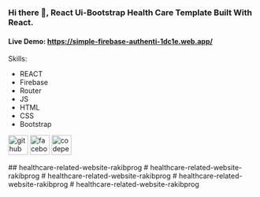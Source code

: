 ### Hi there 👋, React Ui-Bootstrap Health Care Template Built With React.
#### Live Demo: https://simple-firebase-authenti-1dc1e.web.app/

Skills: 
* REACT 
* Firebase 
* Router
* JS
* HTML 
* CSS
* Bootstrap

[<img src='https://cdn.jsdelivr.net/npm/simple-icons@3.0.1/icons/github.svg' alt='github' height='40'>](https://github.com/https://github.com/rakibprog)  [<img src='https://cdn.jsdelivr.net/npm/simple-icons@3.0.1/icons/facebook.svg' alt='facebook' height='40'>](https://www.facebook.com/https://www.facebook.com/rockyprogrammer/)  [<img src='https://cdn.jsdelivr.net/npm/simple-icons@3.0.1/icons/codepen.svg' alt='codepen' height='40'>](https://codepen.io/#)  

##   h e a l t h c a r e - r e l a t e d - w e b s i t e - r a k i b p r o g 
 
 #   h e a l t h c a r e - r e l a t e d - w e b s i t e - r a k i b p r o g 
 
 #   h e a l t h c a r e - r e l a t e d - w e b s i t e - r a k i b p r o g 
 
 #   h e a l t h c a r e - r e l a t e d - w e b s i t e - r a k i b p r o g 
 
 #   h e a l t h c a r e - r e l a t e d - w e b s i t e - r a k i b p r o g 
 
 